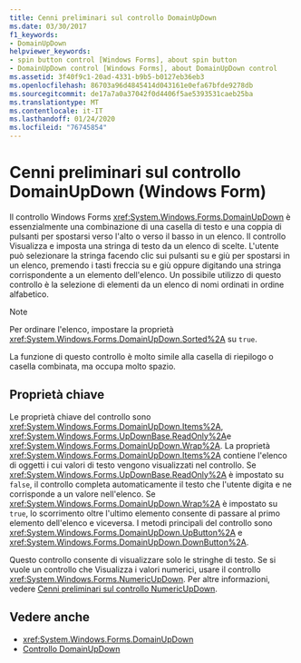 ```yaml
---
title: Cenni preliminari sul controllo DomainUpDown
ms.date: 03/30/2017
f1_keywords:
- DomainUpDown
helpviewer_keywords:
- spin button control [Windows Forms], about spin button
- DomainUpDown control [Windows Forms], about DomainUpDown control
ms.assetid: 3f40f9c1-20ad-4331-b9b5-b0127eb36eb3
ms.openlocfilehash: 86703a96d4845414d043161e0efa67bfde9278db
ms.sourcegitcommit: de17a7a0a37042f0d4406f5ae5393531caeb25ba
ms.translationtype: MT
ms.contentlocale: it-IT
ms.lasthandoff: 01/24/2020
ms.locfileid: "76745854"
---
```

# <a name="domainupdown-control-overview-windows-forms"></a>Cenni preliminari sul controllo DomainUpDown (Windows Form)
Il controllo Windows Forms <xref:System.Windows.Forms.DomainUpDown> è essenzialmente una combinazione di una casella di testo e una coppia di pulsanti per spostarsi verso l'alto o verso il basso in un elenco. Il controllo Visualizza e imposta una stringa di testo da un elenco di scelte. L'utente può selezionare la stringa facendo clic sui pulsanti su e giù per spostarsi in un elenco, premendo i tasti freccia su e giù oppure digitando una stringa corrispondente a un elemento dell'elenco. Un possibile utilizzo di questo controllo è la selezione di elementi da un elenco di nomi ordinati in ordine alfabetico.  
  
> [!NOTE]
> Per ordinare l'elenco, impostare la proprietà <xref:System.Windows.Forms.DomainUpDown.Sorted%2A> su `true`.  
  
 La funzione di questo controllo è molto simile alla casella di riepilogo o casella combinata, ma occupa molto spazio.  
  
## <a name="key-properties"></a>Proprietà chiave  
 Le proprietà chiave del controllo sono <xref:System.Windows.Forms.DomainUpDown.Items%2A>, <xref:System.Windows.Forms.UpDownBase.ReadOnly%2A>e <xref:System.Windows.Forms.DomainUpDown.Wrap%2A>. La proprietà <xref:System.Windows.Forms.DomainUpDown.Items%2A> contiene l'elenco di oggetti i cui valori di testo vengono visualizzati nel controllo. Se <xref:System.Windows.Forms.UpDownBase.ReadOnly%2A> è impostato su `false`, il controllo completa automaticamente il testo che l'utente digita e ne corrisponde a un valore nell'elenco. Se <xref:System.Windows.Forms.DomainUpDown.Wrap%2A> è impostato su `true`, lo scorrimento oltre l'ultimo elemento consente di passare al primo elemento dell'elenco e viceversa. I metodi principali del controllo sono <xref:System.Windows.Forms.DomainUpDown.UpButton%2A> e <xref:System.Windows.Forms.DomainUpDown.DownButton%2A>.  
  
 Questo controllo consente di visualizzare solo le stringhe di testo. Se si vuole un controllo che Visualizza i valori numerici, usare il controllo <xref:System.Windows.Forms.NumericUpDown>. Per altre informazioni, vedere [Cenni preliminari sul controllo NumericUpDown](numericupdown-control-overview-windows-forms.md).  
  
## <a name="see-also"></a>Vedere anche

- <xref:System.Windows.Forms.DomainUpDown>
- [Controllo DomainUpDown](domainupdown-control-windows-forms.md)
